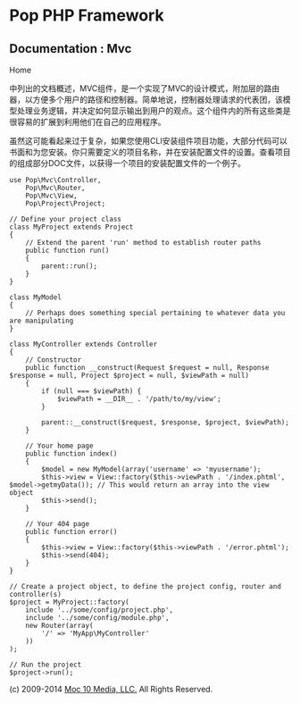 Pop PHP Framework
=================

Documentation : Mvc
-------------------

Home

中列出的文档概述，MVC组件，是一个实现了MVC的设计模式，附加层的路由器，以方便多个用户的路径和控制器。简单地说，控制器处理请求的代表团，该模型处理业务逻辑，并决定如何显示输出到用户的观点。这个组件内的所有这些类是很容易的扩展到利用他们在自己的应用程序。

虽然这可能看起来过于复杂，如果您使用CLI安装组件项目功能，大部分代码可以书面和为您安装。你只需要定义的项目名称，并在安装配置文件的设置。查看项目的组成部分DOC文件，以获得一个项目的安装配置文件的一个例子。

    use Pop\Mvc\Controller,
        Pop\Mvc\Router,
        Pop\Mvc\View,
        Pop\Project\Project;

    // Define your project class
    class MyProject extends Project
    {
        // Extend the parent 'run' method to establish router paths
        public function run()
        {
            parent::run();
        }
    }

    class MyModel
    {
        // Perhaps does something special pertaining to whatever data you are manipulating
    }

    class MyController extends Controller
    {
        // Constructor
        public function __construct(Request $request = null, Response $response = null, Project $project = null, $viewPath = null)
        {
            if (null === $viewPath) {
                $viewPath = __DIR__ . '/path/to/my/view';
            }

            parent::__construct($request, $response, $project, $viewPath);
        }

        // Your home page
        public function index()
        {
            $model = new MyModel(array('username' => 'myusername');
            $this->view = View::factory($this->viewPath . '/index.phtml', $model->getmyData()); // This would return an array into the view object
            $this->send();
        }

        // Your 404 page
        public function error()
        {
            $this->view = View::factory($this->viewPath . '/error.phtml');
            $this->send(404);
        }
    }

    // Create a project object, to define the project config, router and controller(s)
    $project = MyProject::factory(
        include '../some/config/project.php',
        include '../some/config/module.php',
        new Router(array(
            '/' => 'MyApp\MyController'
        ))
    );

    // Run the project
    $project->run();

\(c) 2009-2014 [Moc 10 Media, LLC.](http://www.moc10media.com) All
Rights Reserved.

